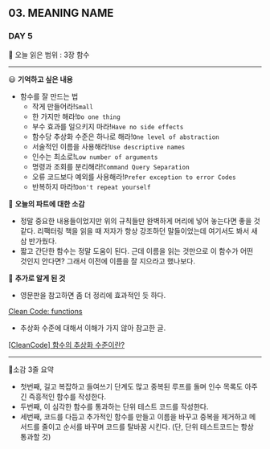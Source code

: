 ## 03. MEANING NAME

### DAY 5

🔖 오늘 읽은 범위 : 3장 함수

---

😃 **기억하고 싶은 내용**


- 함수를 잘 만드는 법
    - 작게 만들어라!`Small`
    - 한 가지만 해라!`Do one thing`
    - 부수 효과를 일으키지 마라!`Have no side effects`
    - 함수당 추상화 수준은 하나로 해라!`One level of abstraction`
    - 서술적인 이름을 사용해라!`Use descriptive names`
    - 인수는 최소로!`Low number of arguments`
    - 명령과 조회를 분리해라!`Command Query Separation`
    - 오류 코드보다 예외를 사용해라!`Prefer exception to error Codes`
    - 반복하지 마라!`Don't repeat yourself`


🤔 **오늘의 파트에 대한 소감**


- 정말 중요한 내용들이었지만 위의 규칙들만 완벽하게 머리에 넣어 놓는다면 좋을 것 같다. 리팩터링 책을 읽을 때 저자가 항상 강조하던 말들이었는데 여기서도 봐서 새삼 반가웠다.
- 짧고 간단한 함수는 정말 도움이 된다. 근데 이름을 읽는 것만으로 이 함수가 어떤 것인지 안다면? 그래서 이전에 이름을 잘 지으라고 했나보다.


🔎 **추가로 알게 된 것**


- 영문판을 참고하면 좀 더 정리에 효과적인 듯 하다.

[Clean Code: functions](https://www.fabrizioduroni.it/2019/07/28/clean-code-functions/)

- 추상화 수준에 대해서 이해가 가지 않아 참고한 글.

[[CleanCode] 함수의 추상화 수준이란?](https://sosimhan-dev.tistory.com/4)


---

🤟소감 3줄 요약 

- 첫번째, 길고 복잡하고 들여쓰기 단계도 많고 중복된 루프를 돌며 인수 목록도 아주 긴 즉흥적인 함수를 작성한다.
- 두번째, 이 심각한 함수를 통과하는 단위 테스트 코드를 작성한다.
- 세번째, 코드를 다듬고 추가적인 함수를 만들고 이름을 바꾸고 중복을 제거하고 메서드를 줄이고 순서를 바꾸며 코드를 탈바꿈 시킨다. (단, 단위 테스트코드는 항상 통과할 것)
